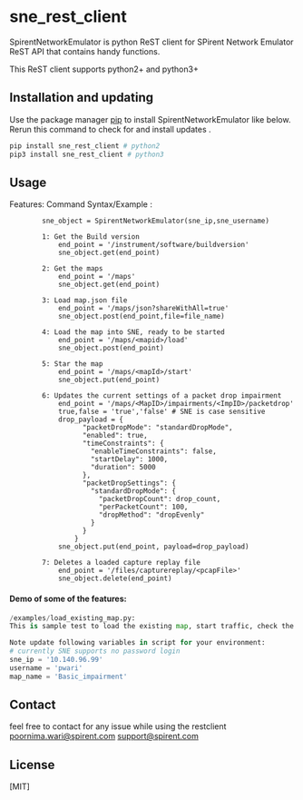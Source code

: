 # sne_rest_client

SpirentNetworkEmulator is python ReST client for SPirent Network Emulator ReST API that contains handy functions. 

This ReST client supports python2+ and python3+

## Installation and updating
Use the package manager [pip](https://pip.pypa.io/en/stable/) to install SpirentNetworkEmulator like below. 
Rerun this command to check for and install  updates .

```bash
pip install sne_rest_client # python2
pip3 install sne_rest_client # python3

```

## Usage
Features:
Command Syntax/Example :

            sne_object = SpirentNetworkEmulator(sne_ip,sne_username)

            1: Get the Build version
                end_point = '/instrument/software/buildversion'
                sne_object.get(end_point)

            2: Get the maps
                end_point = '/maps'
                sne_object.get(end_point)

            3: Load map.json file
                end_point = '/maps/json?shareWithAll=true'
                sne_object.post(end_point,file=file_name)

            4: Load the map into SNE, ready to be started
                end_point = '/maps/<mapid>/load'
                sne_object.post(end_point)

            5: Star the map
                end_point = '/maps/<mapId>/start'
                sne_object.put(end_point)

            6: Updates the current settings of a packet drop impairment
                end_point = '/maps/<MapID>/impairments/<ImpID>/packetdrop'
                true,false = 'true','false' # SNE is case sensitive
                drop_payload = {
                      "packetDropMode": "standardDropMode",
                      "enabled": true,
                      "timeConstraints": {
                        "enableTimeConstraints": false,
                        "startDelay": 1000,
                        "duration": 5000
                      },
                      "packetDropSettings": {
                        "standardDropMode": {
                          "packetDropCount": drop_count,
                          "perPacketCount": 100,
                          "dropMethod": "dropEvenly"
                        }
                      }
                    }
                sne_object.put(end_point, payload=drop_payload)

            7: Deletes a loaded capture replay file
                end_point = '/files/capturereplay/<pcapFile>'
                sne_object.delete(end_point)
                
#### Demo of some of the features:
```python
/examples/load_existing_map.py:
This is sample test to load the existing map, start traffic, check the drop packet setting , collect the stats , stop traffic and unload the map.

Note update following variables in script for your environment:
# currently SNE supports no password login
sne_ip = '10.140.96.99'
username = 'pwari'
map_name = 'Basic_impairment'

```

## Contact
feel free to contact for any issue while using the restclient
poornima.wari@spirent.com
support@spirent.com

## License
[MIT]
